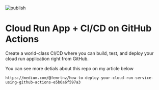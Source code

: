 ![publish](https://github.com/femrtnz/cloud-run-github-action/workflows/publish/badge.svg)

# Cloud Run App + CI/CD on GitHub Actions

Create a world-class CI/CD where you can build, test, and deploy your cloud run application right from GitHub.

You can see more detials about this repo on my article below

`https://medium.com/@femrtnz/how-to-deploy-your-cloud-run-service-using-github-actions-e5b6a6f597a3`
